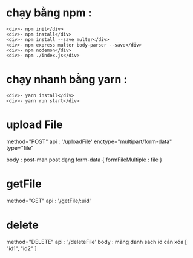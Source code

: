# chạy bằng npm :

    <div>- npm init</div>
    <div>- npm install</div>
    <div>- npm install --save multer</div>
    <div>- npm express multer body-parser --save</div>
    <div>- npm nodemon</div>
    <div>- npm ./index.js</div>

# chạy nhanh bằng yarn :

    <div>- yarn install</div>
    <div>- yarn run start</div>

# upload File

method="POST"
api : '/uploadFile'
enctype="multipart/form-data"
type="file"

body :
post-man post dạng form-data
{
formFileMultiple : file
}

# getFile

method="GET"
api : '/getFile/:uid'

# delete

method="DELETE"
api : '/deleteFile'
body :
mảng danh sách id cần xóa
[
"id1",
"id2"
]
